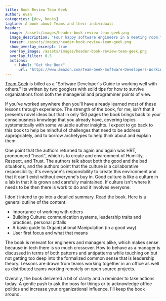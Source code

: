```yaml
---
title: Book Review Team Geek
author: evan
categories: [dev, books]
tagline: A book about Teams and their individuals
header:
  image: /assets/images/header-book-review-team-geek.png
  image_description: "Four happy software engineers in a meeting room."
  teaser: /assets/images/header-book-review-team-geek.png
  show_overlay_excerpt: true
  overlay_image: /assets/images/header-book-review-team-geek.png
  overlay_filter: 0.5
  actions:
    - label: "Get the Book"
      url: "https://www.amazon.com/Team-Geek-Software-Developers-Working/dp/1449302440?&_encoding=UTF8&tag=kindasimple-20&linkCode=ur2&linkId=ffe0ca842b0a24965d621220d970a5e0&camp=1789&creative=9325"
---
```

[Team Geek](http://www.amazon.com/Team-Geek-Software-Developers-Working/) is billed as a "Software Developer's Guide to working well with others." Its written by two googlers with solid tips for how to survive organizations from both the managerial and programmer points of view.

If you've worked anywhere then you'll have already learned most of these lessons through experience. The strength of the book, for me, isn't that it presents novel ideas but that in only 150 pages the book brings back to your consciousness knowlege that you already have, covering topics systematically with some valuable author insights. I expect to go back to this book to help be mindful of challenges that need to be address appropriately, and to borrow archetypes to help think about and explain them.

One point that the authors returned to again and again was HRT, pronounced "heart", which is to create and environment of Humility, Respect, and Trust. The authors talk about both the good and the bad situations, and the authors point that the culture is a collaborative responsibility; it's everyone's responsibility to create this environment and that it can't exist without everyone's buy in. Good culture is like a culture in a lab in that it is grown and carefully maintained. If culture isn't where it needs to be then there is work to do and it involves everyone.

I don't intend to go into a detailed summary. Read the book. Here is a general outline of the content.

* Importance of working with others
* Building Culture: communication systems, leadership traits and practices, personal pitfalls
* A basic guide to Organizational Manipulation (in a good way)
* User first focus and what that means

The book is relevant for engineers and managers alike, which makes sense because in tech there is so much crossover. How to behave as a manager is discussed in terms of both patterns and antipatterns while touching on but not getting too deep into the formalized common sense that is leadership theory. Lessons are drawn from teams working together in an office as well as distributed teams working remotely on open source projects.

Overally, the book delivered a bit of clarity and a reminder to take actions today. A gentle push to ask the boss for things or to acknowledge office politics and increase your organizational influence. I'll keep the book around.
